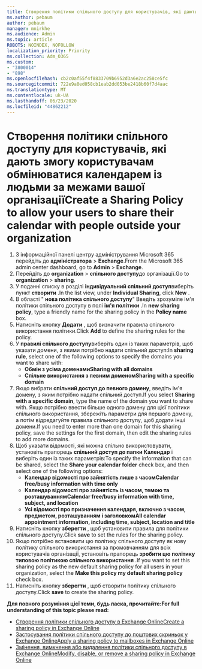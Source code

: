 ```yaml
---
title: Створення політики спільного доступу для користувачів, які дають змогу користувачам обмінюватися календарем із людьми за межами вашої організації
ms.author: pebaum
author: pebaum
manager: mnirkhe
ms.audience: Admin
ms.topic: article
ROBOTS: NOINDEX, NOFOLLOW
localization_priority: Priority
ms.collection: Adm_O365
ms.custom:
- "3800014"
- "898"
ms.openlocfilehash: cb2c0af55f4f8833709b6952d3a6e2ac258ce5fc
ms.sourcegitcommit: 722e9a0ed058cb1eab2dd053be2418b60f7d4aac
ms.translationtype: MT
ms.contentlocale: uk-UA
ms.lasthandoff: 06/23/2020
ms.locfileid: "44862212"
---
```

# <a name="create-a-sharing-policy-to-allow-your-users-to-share-their-calendar-with-people-outside-your-organization"></a><span data-ttu-id="279d2-102">Створення політики спільного доступу для користувачів, які дають змогу користувачам обмінюватися календарем із людьми за межами вашої організації</span><span class="sxs-lookup"><span data-stu-id="279d2-102">Create a Sharing Policy to allow your users to share their calendar with people outside your organization</span></span>

1. <span data-ttu-id="279d2-103">З інформаційної панелі центру адміністрування Microsoft 365 перейдіть до **адміністратора**  >  **Exchange**.</span><span class="sxs-lookup"><span data-stu-id="279d2-103">From the Microsoft 365 admin center dashboard, go to **Admin** > **Exchange**.</span></span>
2. <span data-ttu-id="279d2-104">Перейдіть до **organization**  >  **спільного доступу**до організації.</span><span class="sxs-lookup"><span data-stu-id="279d2-104">Go to **organization** > **sharing**.</span></span>
3. <span data-ttu-id="279d2-105">У поданні списку в розділі **індивідуальний спільний доступ**виберіть пункт **створити** .</span><span class="sxs-lookup"><span data-stu-id="279d2-105">In the list view, under **Individual Sharing**, click **New** .</span></span>
4. <span data-ttu-id="279d2-106">В області " **нова політика спільного доступу**" Введіть зрозуміле ім'я політики спільного доступу в полі **ім'я політики** .</span><span class="sxs-lookup"><span data-stu-id="279d2-106">In **new sharing policy**, type a friendly name for the sharing policy in the **Policy name** box.</span></span>
5. <span data-ttu-id="279d2-107">Натисніть кнопку **Додати** , щоб визначити правила спільного використання політики.</span><span class="sxs-lookup"><span data-stu-id="279d2-107">Click **Add**  to define the sharing rules for the policy.</span></span>
6. <span data-ttu-id="279d2-108">У **правилі спільного доступу**виберіть один із таких параметрів, щоб указати домени, з якими потрібно надати спільний доступ:</span><span class="sxs-lookup"><span data-stu-id="279d2-108">In **sharing rule**, select one of the following options to specify the domains you want to share with:</span></span>
    - <span data-ttu-id="279d2-109">**Обмін з усіма доменами**</span><span class="sxs-lookup"><span data-stu-id="279d2-109">**Sharing with all domains**</span></span>
    - <span data-ttu-id="279d2-110">**Спільне використання з певним доменом**</span><span class="sxs-lookup"><span data-stu-id="279d2-110">**Sharing with a specific domain**</span></span>
8. <span data-ttu-id="279d2-111">Якщо вибрати **спільний доступ до певного домену**, введіть ім'я домену, з яким потрібно надати спільний доступ.</span><span class="sxs-lookup"><span data-stu-id="279d2-111">If you select **Sharing with a specific domain**, type the name of the domain you want to share with.</span></span> <span data-ttu-id="279d2-112">Якщо потрібно ввести більше одного домену для цієї політики спільного використання, збережіть параметри для першого домену, а потім відредагуйте правила спільного доступу, щоб додати інші домени.</span><span class="sxs-lookup"><span data-stu-id="279d2-112">If you need to enter more than one domain for this sharing policy, save the settings for the first domain, then edit the sharing rules to add more domains.</span></span>
9. <span data-ttu-id="279d2-113">Щоб указати відомості, які можна спільно використовувати, установіть прапорець **спільний доступ до папки Календар** і виберіть один із таких параметрів:</span><span class="sxs-lookup"><span data-stu-id="279d2-113">To specify the information that can be shared, select the **Share your calendar folder** check box, and then select one of the following options:</span></span>
    - <span data-ttu-id="279d2-114">**Календар відомості про зайнятість лише з часом**</span><span class="sxs-lookup"><span data-stu-id="279d2-114">**Calendar free/busy information with time only**</span></span>
    - <span data-ttu-id="279d2-115">**Календар відомості про зайнятість із часом, темою та розташуванням**</span><span class="sxs-lookup"><span data-stu-id="279d2-115">**Calendar free/busy information with time, subject, and location**</span></span>
    - <span data-ttu-id="279d2-116">**Усі відомості про призначення календаря, включно з часом, предметом, розташуванням і заголовком**</span><span class="sxs-lookup"><span data-stu-id="279d2-116">**All calendar appointment information, including time, subject, location and title**</span></span>
11. <span data-ttu-id="279d2-117">Натисніть кнопку **зберегти** , щоб установити правила для політики спільного доступу.</span><span class="sxs-lookup"><span data-stu-id="279d2-117">Click **save** to set the rules for the sharing policy.</span></span>
12. <span data-ttu-id="279d2-118">Якщо потрібно встановити цю політику спільного доступу як нову політику спільного використання за промовчанням для всіх користувачів організації, установіть прапорець **зробити цю політику типовою політикою спільного використання** .</span><span class="sxs-lookup"><span data-stu-id="279d2-118">If you want to set this sharing policy as the new default sharing policy for all users in your organization, select the **Make this policy my default sharing policy** check box.</span></span>
13. <span data-ttu-id="279d2-119">Натисніть кнопку **зберегти** , щоб створити політику спільного доступу.</span><span class="sxs-lookup"><span data-stu-id="279d2-119">Click **save** to create the sharing policy.</span></span>  

<span data-ttu-id="279d2-120">**Для повного розуміння цієї теми, будь ласка, прочитайте:**</span><span class="sxs-lookup"><span data-stu-id="279d2-120">**For full understanding of this topic please read:**</span></span>

- [<span data-ttu-id="279d2-121">Створення політики спільного доступу в Exchange Online</span><span class="sxs-lookup"><span data-stu-id="279d2-121">Create a sharing policy in Exchange Online</span></span>](https://docs.microsoft.com/exchange/sharing/sharing-policies/create-a-sharing-policy)
- [<span data-ttu-id="279d2-122">Застосування політики спільного доступу до поштових скриньок у Exchange Online</span><span class="sxs-lookup"><span data-stu-id="279d2-122">Apply a sharing policy to mailboxes in Exchange Online</span></span>](https://docs.microsoft.com/exchange/sharing/sharing-policies/apply-a-sharing-policy)
- [<span data-ttu-id="279d2-123">Змінення, вимкнення або видалення політики спільного доступу в Exchange Online</span><span class="sxs-lookup"><span data-stu-id="279d2-123">Modify, disable, or remove a sharing policy in Exchange Online</span></span>](https://docs.microsoft.com/exchange/sharing/sharing-policies/modify-a-sharing-policy)